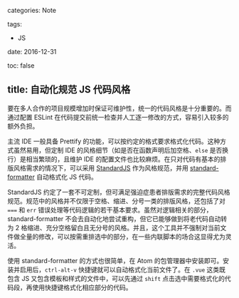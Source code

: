 categories: Note

tags:

- JS

date: 2016-12-31

toc: false

title: 自动化规范 JS 代码风格
---

要在多人合作的项目规模增加时保证可维护性，统一的代码风格是十分重要的。而通过配置 ESLint 在代码提交前统一检查并人工逐一修改的方式，容易引入较多的额外负担。

<!--more-->

主流 IDE 一般具备 Prettify 的功能，可以按约定的格式要求格式化代码。这种方式虽然易用，但定制 IDE 的风格细节（如是否在函数声明后加空格、`else` 是否换行）是相当繁琐的，且维护 IDE 的配置文件也比较麻烦。在只对代码有基本的排版风格需求的情况下，可以采用 [StandardJS](http://standardjs.com/rules.html) 作为风格规范，并用 [standard-formatter](https://atom.io/packages/standard-formatter) 自动格式化 JS 代码。

StandardJS 约定了一套不可定制，但可满足强迫症患者排版需求的完整代码风格规范。规范中的风格并不仅限于空格、缩进、分号一类的排版风格，还包括了对 `===` 和 `err` 错误处理等代码逻辑的若干基本要求。虽然对逻辑相关的部分，standard-formatter 不会去自动化地尝试重构，但它已能够做到将老代码自动转为 2 格缩进、充分空格留白且无分号的风格。并且，这个工具并不强制对当前文件做全量的修改，可以按需重排选中的部分，在一些内联脚本的场合这显得尤为灵活。

使用 standard-formatter 的方式也很简单，在 Atom 的包管理器中安装即可。安装并启用后，`ctrl-alt-v` 快捷键就可以自动格式化当前文件了。在 `.vue` 这类既包含 JS 又包含模板和样式的文件中，可以先通过 `shift` 点击选中需要格式化的代码段，再使用快捷键格式化相应部分的代码。
